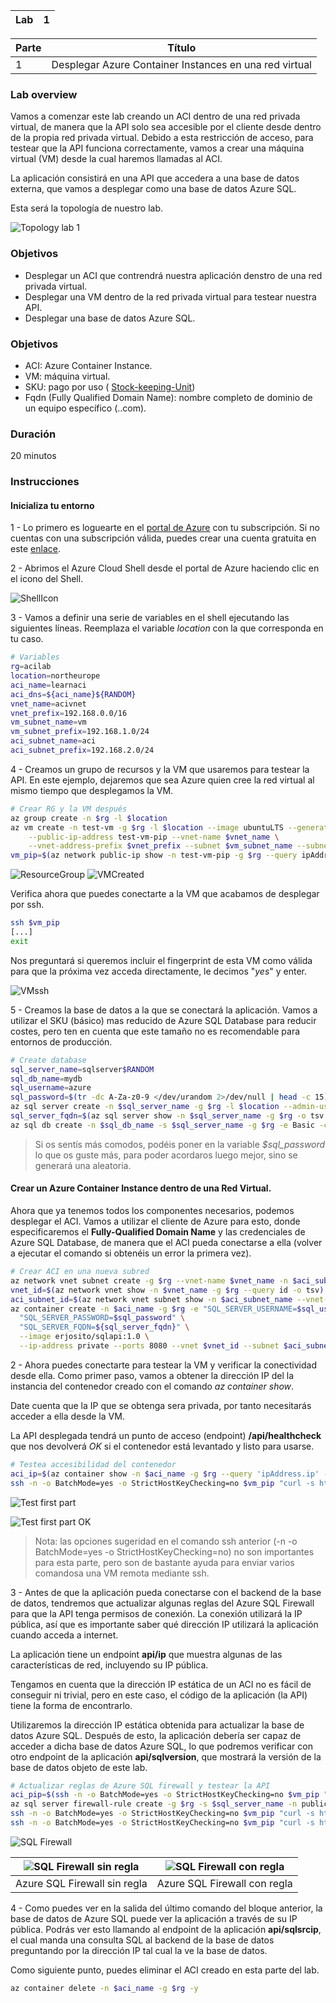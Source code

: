 | Lab |  1 |
| --  | -- |

| Parte | Título | 
| --  | -- |
| 1 | Desplegar Azure Container Instances en una red virtual |

### Lab overview

Vamos a comenzar este lab creando un ACI dentro de una red privada virtual, de manera que la API solo sea accesible por el cliente desde dentro de la propia red privada virtual. Debido a esta restricción de acceso, para testear que la API funciona correctamente, vamos a crear una máquina virtual (VM) desde la cual haremos llamadas al ACI.

La aplicación consistirá en una API que accedera a una base de datos externa, que vamos a desplegar como una base de datos Azure SQL.

Esta será la topología de nuestro lab.

![Topology lab 1](../../Recursos/3%20-%20Seguridad%20en%20el%20cloud/lab1_module2_part1.png)

### Objetivos

- Desplegar un ACI que contrendrá nuestra aplicación denstro de una red privada virtual.
- Desplegar una VM dentro de la red privada virtual para testear nuestra API.
- Desplegar una base de datos Azure SQL. 

### Objetivos

- ACI: Azure Container Instance.
- VM: máquina virtual.
- SKU: pago por uso ( [Stock-keeping-Unit](https://docs.microsoft.com/en-us/azure/search/search-sku-tier))
- Fqdn (Fully Qualified Domain Name): nombre completo de dominio de un equipo específico (<nombreVM>.<dominio>.com).

### Duración
20 minutos

### Instrucciones

#### Inicializa tu entorno

1 - Lo primero es loguearte en el [portal de Azure](https://portal.azure.com/) con tu subscripción. Si no cuentas con una subscripción válida, puedes crear una cuenta gratuita en este [enlace](https://azure.microsoft.com/free/).

2 - Abrimos el Azure Cloud Shell desde el portal de Azure haciendo clic en el icono del Shell.

![ShellIcon](../../Recursos/3%20-%20Seguridad%20en%20el%20cloud/lab1_module2_part1_shell.png)

3 - Vamos a definir una serie de variables en el shell ejecutando las siguientes líneas. Reemplaza el variable _location_ con la que corresponda en tu caso.

```bash
# Variables
rg=acilab
location=northeurope
aci_name=learnaci
aci_dns=${aci_name}${RANDOM}
vnet_name=acivnet
vnet_prefix=192.168.0.0/16
vm_subnet_name=vm
vm_subnet_prefix=192.168.1.0/24
aci_subnet_name=aci
aci_subnet_prefix=192.168.2.0/24
```

4 - Creamos un grupo de recursos y la VM que usaremos para testear la API. En este ejemplo, dejaremos que sea Azure quien cree la red virtual al mismo tiempo que desplegamos la VM.

```bash
# Crear RG y la VM después
az group create -n $rg -l $location
az vm create -n test-vm -g $rg -l $location --image ubuntuLTS --generate-ssh-keys \
    --public-ip-address test-vm-pip --vnet-name $vnet_name \
    --vnet-address-prefix $vnet_prefix --subnet $vm_subnet_name --subnet-address-prefix $vm_subnet_prefix
vm_pip=$(az network public-ip show -n test-vm-pip -g $rg --query ipAddress -o tsv) && echo $vm_pip
```
![ResourceGroup](../../Recursos/3%20-%20Seguridad%20en%20el%20cloud/lab1_module2_part1_RGCreated.png)
![VMCreated](../../Recursos/3%20-%20Seguridad%20en%20el%20cloud/lab1_module2_part1_VMCreated.png)

Verifica ahora que puedes conectarte a la VM que acabamos de desplegar por ssh.

```bash
ssh $vm_pip
[...]
exit
```

Nos preguntará si queremos incluir el fingerprint de esta VM como válida para que la próxima vez acceda directamente, le decimos "_yes_" y enter.

![VMssh](../../Recursos/3%20-%20Seguridad%20en%20el%20cloud/lab1_module2_part1_VMssh.png)

5 - Creamos la base de datos a la que se conectará la aplicación. Vamos a utilizar el SKU (básico) mas reducido de Azure SQL Database para reducir costes, pero ten en cuenta que este tamaño no es recomendable para entornos de producción.

```bash
# Create database
sql_server_name=sqlserver$RANDOM
sql_db_name=mydb
sql_username=azure
sql_password=$(tr -dc A-Za-z0-9 </dev/urandom 2>/dev/null | head -c 15)
az sql server create -n $sql_server_name -g $rg -l $location --admin-user $sql_username --admin-password $sql_password
sql_server_fqdn=$(az sql server show -n $sql_server_name -g $rg -o tsv --query fullyQualifiedDomainName)
az sql db create -n $sql_db_name -s $sql_server_name -g $rg -e Basic -c 5 --no-wait
```

> Si os sentís más comodos, podéis poner en la variable _$sql_password_ lo que os guste más, para poder acordaros luego mejor, sino se generará una aleatoria.

#### Crear un Azure Container Instance dentro de una Red Virtual.

Ahora que ya tenemos todos los componentes necesarios, podemos desplegar el ACI. Vamos a utilizar el cliente de Azure para esto, donde especificaremos el **Fully-Qualified Domain Name** y las credenciales de Azure SQL Database, de manera que el ACI pueda conectarse a ella (volver a ejecutar el comando si obtenéis un error la primera vez).

```bash
# Crear ACI en una nueva subred
az network vnet subnet create -g $rg --vnet-name $vnet_name -n $aci_subnet_name --address-prefix $aci_subnet_prefix
vnet_id=$(az network vnet show -n $vnet_name -g $rg --query id -o tsv)
aci_subnet_id=$(az network vnet subnet show -n $aci_subnet_name --vnet-name $vnet_name -g $rg --query id -o tsv)
az container create -n $aci_name -g $rg -e "SQL_SERVER_USERNAME=$sql_username" \
  "SQL_SERVER_PASSWORD=$sql_password" \
  "SQL_SERVER_FQDN=${sql_server_fqdn}" \
  --image erjosito/sqlapi:1.0 \
  --ip-address private --ports 8080 --vnet $vnet_id --subnet $aci_subnet_id
```

2 - Ahora puedes conectarte para testear la VM y verificar la conectividad desde ella. Como primer paso, vamos a obtener la dirección IP del la instancia del contenedor creado con el comando _az container show_. 

Date cuenta que la IP que se obtenga sera privada, por tanto necesitarás acceder a ella desde la VM. 

La API desplegada tendrá un punto de acceso (endpoint) **/api/healthcheck** que nos devolverá _OK_ si el contenedor está levantado y listo para usarse.

```bash
# Testea accesibilidad del contenedor
aci_ip=$(az container show -n $aci_name -g $rg --query 'ipAddress.ip' -o tsv) && echo $aci_ip
ssh -n -o BatchMode=yes -o StrictHostKeyChecking=no $vm_pip "curl -s http://$aci_ip:8080/api/healthcheck"
```

![Test first part](../../Recursos/3%20-%20Seguridad%20en%20el%20cloud/lab1_module2_part1_TestACI.png)

![Test first part OK](../../Recursos/3%20-%20Seguridad%20en%20el%20cloud/lab1_module2_part1_TestACI_OK.png)

> Nota: las opciones sugeridad en el comando ssh anterior (-n -o BatchMode=yes -o StrictHostKeyChecking=no) no son importantes para esta parte, pero son de bastante ayuda para enviar varios comandosa una VM remota mediante ssh.

3 - Antes de que la aplicación pueda conectarse con el backend de la base de datos, tendremos que actualizar algunas reglas del Azure SQL Firewall para que la API tenga permisos de conexión. La conexión utilizará la IP pública, así que es importante saber qué dirección IP utilizará la aplicación cuando acceda a internet.

La aplicación tiene un endpoint **api/ip** que muestra algunas de las características de red, incluyendo su IP pública.

Tengamos en cuenta que la dirección IP estática de un ACI no es fácil de conseguir ni trivial, pero en este caso, el código de la aplicación (la API) tiene la forma de encontrarlo.

Utilizaremos la dirección IP estática obtenida para actualizar la base de datos Azure SQL. Después de esto, la aplicación debería ser capaz de acceder a dicha base de datos Azure SQL, lo que podremos verificar con otro endpoint de la aplicación **api/sqlversion**, que mostrará la versión de la base de datos objeto de este lab.

```bash
# Actualizar reglas de Azure SQL firewall y testear la API
aci_pip=$(ssh -n -o BatchMode=yes -o StrictHostKeyChecking=no $vm_pip "curl -s http://$aci_ip:8080/api/ip" | jq -r .my_public_ip) && echo $aci_pip
az sql server firewall-rule create -g $rg -s $sql_server_name -n public_sqlapi_aci-source --start-ip-address $aci_pip --end-ip-address $aci_pip
ssh -n -o BatchMode=yes -o StrictHostKeyChecking=no $vm_pip "curl -s http://$aci_ip:8080/api/sqlversion"
ssh -n -o BatchMode=yes -o StrictHostKeyChecking=no $vm_pip "curl -s http://$aci_ip:8080/api/sqlsrcip"
```

![SQL Firewall](../../Recursos/3%20-%20Seguridad%20en%20el%20cloud/lab1_module2_part1_SQLFirewall.png)

|![SQL Firewall sin regla](../../Recursos/3%20-%20Seguridad%20en%20el%20cloud/lab1_module2_part1_SQLSinRules.png)|![SQL Firewall con regla](../../Recursos/3%20-%20Seguridad%20en%20el%20cloud/lab1_module2_part1_SQLConRules.png)|
| --  | -- |
| Azure SQL Firewall sin regla | Azure SQL Firewall con regla |

4 - Como puedes ver en la salida del último comando del bloque anterior, la base de datos de Azure SQL puede ver la aplicación a través de su IP pública. Podrás ver esto llamando al endpoint de la aplicación **api/sqlsrcip**, el cual manda una consulta SQL al backend de la base de datos preguntando por la dirección IP tal cual la ve la base de datos.

Como siguiente punto, puedes eliminar el ACI creado en esta parte del lab.

```bash
az container delete -n $aci_name -g $rg -y
```
